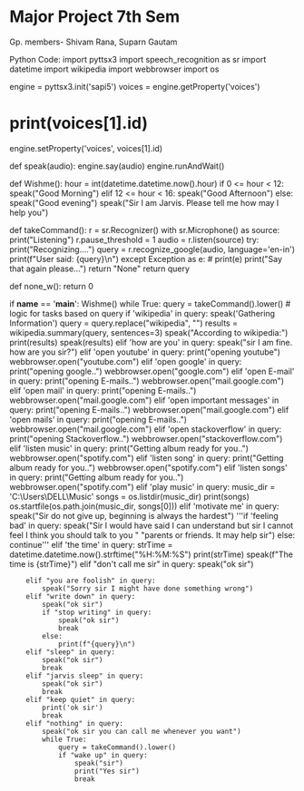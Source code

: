 # Major Project 7th Sem
Gp. members- Shivam Rana, Suparn Gautam

Python Code:
import pyttsx3
import speech_recognition as sr
import datetime
import wikipedia
import webbrowser
import os

engine = pyttsx3.init('sapi5')
voices = engine.getProperty('voices')
# print(voices[1].id)

engine.setProperty('voices', voices[1].id)


def speak(audio):
    engine.say(audio)
    engine.runAndWait()


def Wishme():
    hour = int(datetime.datetime.now().hour)
    if 0 <= hour < 12:
        speak("Good Morning")
    elif 12 <= hour < 16:
        speak("Good Afternoon")
    else:
        speak("Good evening")
    speak("Sir I am Jarvis. Please tell me how may I help you")


def takeCommand():
    r = sr.Recognizer()
    with sr.Microphone() as source:
        print("Listening")
        r.pause_threshold = 1
        audio = r.listen(source)
    try:
        print("Recognizing....")
        query = r.recognize_google(audio, language='en-in')
        print(f"User said: {query}\n")
    except Exception as e:
        # print(e)
        print("Say that again please...")
        return "None"
    return query


def none_w():
    return 0


if __name__ == '__main__':
    Wishme()
    while True:
        query = takeCommand().lower()
        # logic for tasks based on query
        if 'wikipedia' in query:
            speak('Gathering Information')
            query = query.replace("wikipedia", "")
            results = wikipedia.summary(query, sentences=3)
            speak("According to wikipedia:")
            print(results)
            speak(results)
        elif 'how are you' in query:
            speak("sir I am fine. how are you sir?")
        elif 'open youtube' in query:
            print("opening youtube")
            webbrowser.open("youtube.com")
        elif 'open google' in query:
            print("opening google..")
            webbrowser.open("google.com")
        elif 'open E-mail' in query:
            print("opening E-mails..")
            webbrowser.open("mail.google.com")
        elif 'open mail' in query:
            print("opening E-mails..")
            webbrowser.open("mail.google.com")
        elif 'open important messages' in query:
            print("opening E-mails..")
            webbrowser.open("mail.google.com")
        elif 'open mails' in query:
            print("opening E-mails..")
            webbrowser.open("mail.google.com")
        elif 'open stackoverflow' in query:
            print("opening Stackoverflow..")
            webbrowser.open("stackoverflow.com")
        elif 'listen music' in query:
            print("Getting album ready for you..")
            webbrowser.open("spotify.com")
        elif 'listen song' in query:
            print("Getting album ready for you..")
            webbrowser.open("spotify.com")
        elif 'listen songs' in query:
            print("Getting album ready for you..")
            webbrowser.open("spotify.com")
        elif 'play music' in query:
            music_dir = 'C:\\Users\\DELL\\Music'
            songs = os.listdir(music_dir)
            print(songs)
            os.startfile(os.path.join(music_dir, songs[0]))
        elif 'motivate me' in query:
            speak("Sir do not give up, beginning is always the hardest")
            '''if 'feeling bad' in query:
                speak("Sir I would have said I can understand but sir I cannot feel I think you should talk to you "
                        "parents or friends. It may help sir")
            else:
                continue'''
        elif 'the time' in query:
            strTime = datetime.datetime.now().strftime("%H:%M:%S")
            print(strTime)
            speak(f"The time is {strTime}")
        elif "don't call me sir" in query:
            speak("ok sir")

        elif "you are foolish" in query:
            speak("Sorry sir I might have done something wrong")
        elif "write down" in query:
            speak("ok sir")
            if "stop writing" in query:
                speak("ok sir")
                break
            else:
                print(f"{query}\n")
        elif "sleep" in query:
            speak("ok sir")
            break
        elif "jarvis sleep" in query:
            speak("ok sir")
            break
        elif "keep quiet" in query:
            print('ok sir')
            break
        elif "nothing" in query:
            speak("ok sir you can call me whenever you want")
            while True:
                query = takeCommand().lower()
                if "wake up" in query:
                    speak("sir")
                    print("Yes sir")
                    break
